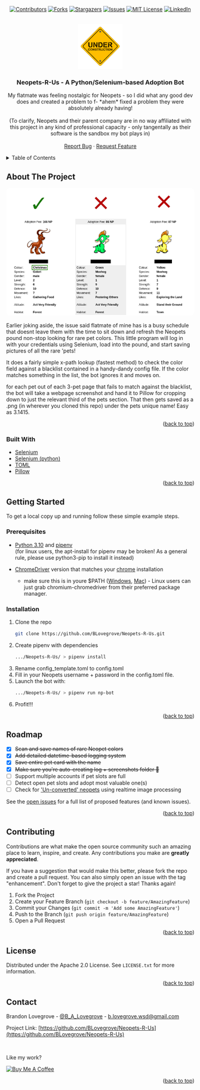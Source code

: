 <div id="top"></div>

<div style="text-align: center;">

[![Contributors][contributors-shield]][contributors-url]
[![Forks][forks-shield]][forks-url]
[![Stargazers][stars-shield]][stars-url]
[![Issues][issues-shield]][issues-url]
[![MIT License][license-shield]][license-url]
[![LinkedIn][linkedin-shield]][linkedin-url]

</div>

<!-- PROJECT LOGO -->
<br />
<div align="center">
  <a href="https://github.com/BLovegrove/Neopets-R-Us">
    <img src="docs/images/logo-wip.png" alt="Logo" width="120" height="120">
  </a>

<h3 align="center">Neopets-R-Us - A Python/Selenium-based Adoption Bot</h3>

  <p align="center">
    My flatmate was feeling nostalgic for Neopets - so I did what any good dev does and created a problem to f- *ahem* fixed a problem they were absolutely already having!
    <br />
    <br />
    (To clarify, Neopets and their parent company are in no way affiliated with this project in any kind of professional capacity - 
    only tangentally as their software is the sandbox my bot plays in)
    <br/>
    <br/>
    <a href="https://github.com/BLovegrove/Neopets-R-Us/issues">Report Bug</a>
    ·
    <a href="https://github.com/BLovegrove/Neopets-R-Us/issues">Request Feature</a>
  </p>
</div>



<!-- TABLE OF CONTENTS -->
<details>
  <summary>Table of Contents</summary>
  <ol>
    <li>
      <a href="#about-the-project">About The Project</a>
      <ul>
        <li><a href="#built-with">Built With</a></li>
      </ul>
    </li>
    <li>
      <a href="#getting-started">Getting Started</a>
      <ul>
        <li><a href="#prerequisites">Prerequisites</a></li>
        <li><a href="#installation">Installation</a></li>
      </ul>
    </li>
    <li><a href="#roadmap">Roadmap</a></li>
    <li><a href="#contributing">Contributing</a></li>
    <li><a href="#license">License</a></li>
    <li><a href="#contact">Contact</a></li>
  </ol>
</details>



<!-- ABOUT THE PROJECT -->
## About The Project

<img src="docs/images/example.png" style="border-radius: 10px;"><br />

Earlier joking aside, the issue said flatmate of mine has is a busy schedule that doesnt leave them with the time to sit down and refresh the Neopets pound non-stop looking for rare pet colors. This little program will log in with your credentials using Selenium, load into the pound, and start saving pictures of all the rare 'pets!

It does a fairly simple x-path lookup (fastest method) to check the color field against a blacklist contained in a handy-dandy config file. If the color matches something in the list, the bot ignores it and moves on. 

for each pet out of each 3-pet page that fails to match against the blacklist, the bot will take a webpage screenshot and hand it to Pillow for cropping down to just the relevant third of the pets section. That then gets saved as a .png (in wherever you cloned this repo) under the pets unique name! Easy as 3.1415.

<p align="right">(<a href="#top">back to top</a>)</p>



### Built With

* [Selenium](https://www.selenium.dev/)
* [Selenium (python)](https://pypi.org/project/selenium/)
* [TOML](https://pypi.org/project/toml/)
* [Pillow](https://pypi.org/project/Pillow/)


<p align="right">(<a href="#top">back to top</a>)</p>



<!-- GETTING STARTED -->
## Getting Started

To get a local copy up and running follow these simple example steps.

### Prerequisites

* [Python 3.10](https://www.python.org/downloads/release/python-3100/) and [pipenv](https://pipenv.pypa.io/en/latest/)<br/>
  (for linux users, the apt-install for pipenv may be broken! As a general rule, please use python3-pip to install it instead)

* [ChromeDriver](https://chromedriver.chromium.org/downloads) version that matches your [chrome](https://www.google.com/chrome/) installation
  <br/>
  - make sure this is in youre $PATH ([Windows](https://jonathansoma.com/lede/foundations-2018/classes/selenium/selenium-windows-install/), [Mac](https://www.swtestacademy.com/install-chrome-driver-on-mac/)) - Linux users can just grab chromium-chromedriver from their preferred package manager.


### Installation

1. Clone the repo
   ```sh
   git clone https://github.com/BLovegrove/Neopets-R-Us.git
   ```
2. Create pipenv with dependencies
   ```sh
   .../Neopets-R-Us/ > pipenv install
   ```
3. Rename config_template.toml to config.toml
4. Fill in your Neopets username + password in the config.toml file.
5. Launch the bot with:
   ```sh
   .../Neopets-R-Us/ > pipenv run np-bot
   ```
6. Profit!!!

<p align="right">(<a href="#top">back to top</a>)</p>



<!-- ROADMAP -->
## Roadmap

- [x] ~~Scan and save names of rare Neopet colors~~
- [x] ~~Add detailed datetime-based logging system~~
- [x] ~~Save entire pet card with the name~~ 
- [x] ~~Make sure you're auto-creating log + screenshots folder 🤦~~
- [ ] Support multiple accounts if pet slots are full
- [ ] Detect open pet slots and adopt most valuable one(s)
- [ ] Check for ['Un-converted' neopets](https://neopets.fandom.com/wiki/Unconverted) using realtime image processing

See the [open issues](https://github.com/BLovegrove/Neopets-R-Us/issues) for a full list of proposed features (and known issues).

<p align="right">(<a href="#top">back to top</a>)</p>



<!-- CONTRIBUTING -->
## Contributing

Contributions are what make the open source community such an amazing place to learn, inspire, and create. Any contributions you make are **greatly appreciated**.

If you have a suggestion that would make this better, please fork the repo and create a pull request. You can also simply open an issue with the tag "enhancement".
Don't forget to give the project a star! Thanks again!

1. Fork the Project
2. Create your Feature Branch (`git checkout -b feature/AmazingFeature`)
3. Commit your Changes (`git commit -m 'Add some AmazingFeature'`)
4. Push to the Branch (`git push origin feature/AmazingFeature`)
5. Open a Pull Request

<p align="right">(<a href="#top">back to top</a>)</p>



<!-- LICENSE -->
## License

Distributed under the Apache 2.0 License. See `LICENSE.txt` for more information.

<p align="right">(<a href="#top">back to top</a>)</p>



<!-- CONTACT -->
## Contact
Brandon Lovegrove - [@B_A_Lovegrove](https://twitter.com/B_A_Lovegrove) - b.lovegrove.wsd@gmail.com

Project Link: [https://github.com/BLovegrove/Neopets-R-Us](https://github.com/BLovegrove/Neopets-R-Us)

<br />

Like my work?

<a href="https://www.buymeacoffee.com/blovegrove" target="_blank"><img src="https://cdn.buymeacoffee.com/buttons/v2/default-yellow.png" alt="Buy Me A Coffee" height="60px" width="217px" ></a>

<p align="right">(<a href="#top">back to top</a>)</p>



<!-- ACKNOWLEDGMENTS -->
<!-- ## Acknowledgments

* []()
* []()
* []()

<p align="right">(<a href="#top">back to top</a>)</p> -->



<!-- MARKDOWN LINKS & IMAGES -->
<!-- https://www.markdownguide.org/basic-syntax/#reference-style-links -->
[contributors-shield]: https://img.shields.io/github/contributors/BLovegrove/Neopets-R-Us.svg?style=for-the-badge
[contributors-url]: https://github.com/BLovegrove/Neopets-R-Us/graphs/contributors
[forks-shield]: https://img.shields.io/github/forks/BLovegrove/Neopets-R-Us.svg?style=for-the-badge
[forks-url]: https://github.com/BLovegrove/Neopets-R-Us/network/members
[stars-shield]: https://img.shields.io/github/stars/BLovegrove/Neopets-R-Us.svg?style=for-the-badge
[stars-url]: https://github.com/BLovegrove/Neopets-R-Us/stargazers
[issues-shield]: https://img.shields.io/github/issues/BLovegrove/Neopets-R-Us.svg?style=for-the-badge
[issues-url]: https://github.com/BLovegrove/Neopets-R-Us/issues
[license-shield]: https://img.shields.io/github/license/BLovegrove/Neopets-R-Us.svg?style=for-the-badge
[license-url]: https://github.com/BLovegrove/Neopets-R-Us/blob/master/LICENSE.txt
[linkedin-shield]: https://img.shields.io/badge/-LinkedIn-black.svg?style=for-the-badge&logo=linkedin&colorB=555
[linkedin-url]: https://linkedin.com/in/brandon-lovegrove-5ab4181a0
